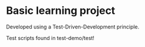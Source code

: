 # Basic learning project 

Developed using a Test-Driven-Development principle.

Test scripts found in test-demo/test!
